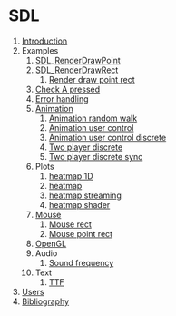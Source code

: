 # SDL

1.  [Introduction](introduction.md)
1.  Examples
    1.  [SDL_RenderDrawPoint](render_draw_point.c)
    1.  [SDL_RenderDrawRect](render_draw_rect.c)
        1.  [Render draw point rect](render_draw_point_rect.c)
    1.  [Check A pressed](check_a_pressed.c)
    1.  [Error handling](error_handling.c)
    1.  [Animation](animation.c)
        1.  [Animation random walk](animation_random_walk.c)
        1.  [Animation user control](animation_user_control.c)
        1.  [Animation user control discrete](animation_user_control_discrete.c)
        1.  [Two player discrete](two_player_discrete.c)
        1.  [Two player discrete sync](two_player_discrete_sync.c)
    1.  Plots
        1.  [heatmap 1D](heatmap1d.c)
        1.  [heatmap](heatmap.c)
        1.  [heatmap streaming](heatmap_streaming.c)
        1.  [heatmap shader](heatmap_shader.c)
    1.  [Mouse](mouse.c)
        1. [Mouse rect](mouse_rect.c)
        1. [Mouse point rect](mouse_point_rect.c)
    1.  [OpenGL](opengl.c)
    1.  Audio
        1.  [Sound frequency](sound_frequency.c)
    1.  Text
        1.  [TTF](ttf.c)
1.  [Users](users.md)
1.  [Bibliography](bibliography.md)
